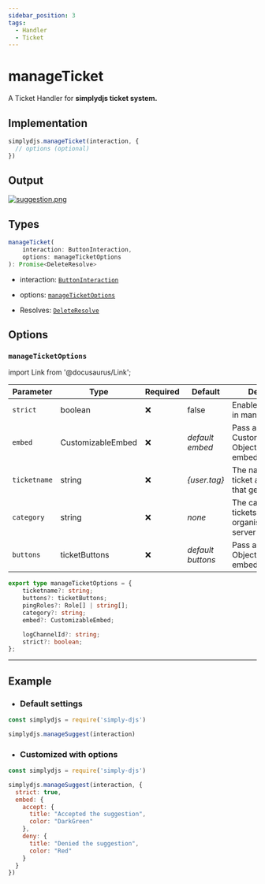 ```yaml
---
sidebar_position: 3
tags:
  - Handler
  - Ticket
---
```


# manageTicket

A Ticket Handler for **simplydjs ticket system.**

## Implementation

```js
simplydjs.manageTicket(interaction, { 
  // options (optional)
})
```

## Output

[![suggestion.png](https://i.postimg.cc/wvqs60sK/image.png)](https://postimg.cc/HJNLz023)


## Types
```ts
manageTicket(
	interaction: ButtonInteraction,
	options: manageTicketOptions
): Promise<DeleteResolve>
```

- interaction: [`ButtonInteraction`](https://old.discordjs.dev/#/docs/discord.js/main/class/ButtonInteraction)
- options: [`manageTicketOptions`](#manageticketoptions)



- Resolves: [`DeleteResolve`](#deleteresolve)


## Options 

### `manageTicketOptions`

import Link from '@docusaurus/Link';

| Parameter | Type | Required | Default    | Description |
| --------- | ----- | -------- | -------- | ---------- |
| `strict` | <Link to="https://developer.mozilla.org/en-US/docs/Web/JavaScript/Reference/Global_Objects/Boolean">boolean</Link>       | ❌ | false | Enables strict mode in manageSuggest |
| `embed` | <Link to="/docs/typedef/CustomizableEmbed">CustomizableEmbed</Link> | ❌   | _default embed_ | Pass a CustomizableEmbed Object to customize embeds |
| `ticketname` | <Link to="https://developer.mozilla.org/en-US/docs/Web/JavaScript/Reference/Global_Objects/String">string</Link> | ❌  | _{user.tag}_   | The name of the ticket and channel that gets created  |
| `category` | <Link to="https://developer.mozilla.org/en-US/docs/Web/JavaScript/Reference/Global_Objects/String">string</Link> | ❌  | _none_   | The category to add tickets on. This organises your server |
| `buttons` | <Link to="#ticketbuttons">ticketButtons</Link> | ❌   | _default buttons_ | Pass a ticketButtons Object to customize embeds |

```ts
export type manageTicketOptions = {
	ticketname?: string;
	buttons?: ticketButtons;
	pingRoles?: Role[] | string[];
	category?: string;
	embed?: CustomizableEmbed;

	logChannelId?: string;
	strict?: boolean;
};
```

---------------


## Example

- ### Default settings

```js title="ready.js"
const simplydjs = require('simply-djs')

simplydjs.manageSuggest(interaction)
```

- ### Customized with options

```js title="ready.js"
const simplydjs = require('simply-djs')

simplydjs.manageSuggest(interaction, {
  strict: true,
  embed: {
    accept: { 
      title: "Accepted the suggestion",
      color: "DarkGreen"
    },
    deny: {
      title: "Denied the suggestion",
      color: "Red"
    }
  }
})
```